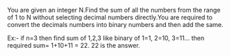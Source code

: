 You are given an integer N.Find the sum of all the numbers from the range of 1 to N without selecting decimal numbers directly.You are required to convert the decimals numbers into binary numbers and then add the same.

Ex:- if n=3
then find sum of 1,2,3 like
binary of 1=1, 2=10, 3=11...
then required sum= 1+10+11 = 22.
22 is the answer.

